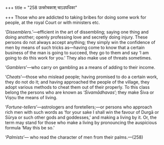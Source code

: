 +++
title = "258 उत्कोचकाश् चाऽउपधिका"

+++
Those who are addicted to taking bribes for doing some work for people,
at the royal Court or with ministers etc.

‘*Dissemblers*.’—efficient in the art of dissembling; saying one thing
and doing another; openly professing love and secretly doing injury.
These persons do not always accept anything; they simply win the
confidence of men by means of such tricks as—having come to know that a
certain business of the man is going to succeed, they go to them and say
‘I am going to do this work for you.’ They also make use of threats
sometimes.

‘*Gamblers*’—who carry on gambling as a means of adding to their income.

‘*Cheats*’—those who mislead people; having promised to do a certain
work, they do not do it; and having approached the people of the
village, they adopt various methods to cheat them out of their properly.
To this class belong the persons who are known as ‘*Śivamādhavas*’; they
make Śiva or Viṣṇu the means of living.

‘*Fortune-tellers*’—astrologers and foretellers;—or persons who approach
rich men with such words as ‘for your sake I shall win the favour of
Durgā or Sūrya or such other gods and goddesses,’ and making a living by
it. Or, the term may stand for those who make a living by pronouncing
the auspicious formula ‘May this be so.’

‘*Palmists*’— who read the character of men from their palms.—(258)


